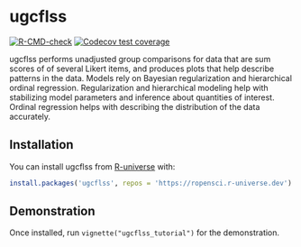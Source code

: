 
# ugcflss

<!-- badges: start -->

[![R-CMD-check](https://github.com/jamesuanhoro/ugcflss/actions/workflows/R-CMD-check.yaml/badge.svg)](https://github.com/jamesuanhoro/ugcflss/actions/workflows/R-CMD-check.yaml)
[![Codecov test
coverage](https://codecov.io/gh/jamesuanhoro/ugcflss/branch/main/graph/badge.svg)](https://app.codecov.io/gh/jamesuanhoro/ugcflss?branch=main)
<!-- badges: end -->

ugcflss performs unadjusted group comparisons for data that are sum
scores of of several Likert items, and produces plots that help describe
patterns in the data. Models rely on Bayesian regularization and
hierarchical ordinal regression. Regularization and hierarchical
modeling help with stabilizing model parameters and inference about
quantities of interest. Ordinal regression helps with describing the
distribution of the data accurately.

## Installation

You can install ugcflss from [R-universe](https://r-universe.dev/) with:

``` r
install.packages('ugcflss', repos = 'https://ropensci.r-universe.dev')
```

## Demonstration

Once installed, run `vignette("ugcflss_tutorial")` for the
demonstration.
